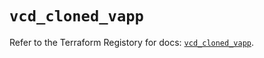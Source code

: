 # `vcd_cloned_vapp`

Refer to the Terraform Registory for docs: [`vcd_cloned_vapp`](https://registry.terraform.io/providers/vmware/vcd/3.10.0/docs/resources/cloned_vapp).
